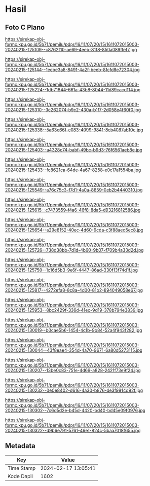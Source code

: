 # Hasil

## Foto C Plano

https://sirekap-obj-formc.kpu.go.id/5b71/pemilu/pdpr/16/11/07/20/15/1611072015003-20240215-125109--c8762f10-ae69-4eeb-81f8-850a089ffef7.jpg

https://sirekap-obj-formc.kpu.go.id/5b71/pemilu/pdpr/16/11/07/20/15/1611072015003-20240215-125144--1ecbe3a8-8491-4a2f-beeb-8fcfd8e72304.jpg

https://sirekap-obj-formc.kpu.go.id/5b71/pemilu/pdpr/16/11/07/20/15/1611072015003-20240215-125224--1db71844-661a-43b8-8044-11d89cacd114.jpg

https://sirekap-obj-formc.kpu.go.id/5b71/pemilu/pdpr/16/11/07/20/15/1611072015003-20240215-125310--3c262074-b9c2-430a-b1f7-2d058e4f60f0.jpg

https://sirekap-obj-formc.kpu.go.id/5b71/pemilu/pdpr/16/11/07/20/15/1611072015003-20240215-125338--5a63e66f-c083-4099-9841-8cb4087ab10e.jpg

https://sirekap-obj-formc.kpu.go.id/5b71/pemilu/pdpr/16/11/07/20/15/1611072015003-20240215-125403--a4328c74-babf-49bc-b9d3-76f6561aeb8e.jpg

https://sirekap-obj-formc.kpu.go.id/5b71/pemilu/pdpr/16/11/07/20/15/1611072015003-20240215-125433--fc8621ca-64de-4a67-8258-e0c17a1554ba.jpg

https://sirekap-obj-formc.kpu.go.id/5b71/pemilu/pdpr/16/11/07/20/15/1611072015003-20240215-125549--a76c75c3-f7d1-4a0a-8859-0eb2b4440310.jpg

https://sirekap-obj-formc.kpu.go.id/5b71/pemilu/pdpr/16/11/07/20/15/1611072015003-20240215-125615--c7473559-f4a6-46f8-8da5-d93216812586.jpg

https://sirekap-obj-formc.kpu.go.id/5b71/pemilu/pdpr/16/11/07/20/15/1611072015003-20240215-125654--a29e8152-40ec-4d60-9cda-c3f88aed5ec8.jpg

https://sirekap-obj-formc.kpu.go.id/5b71/pemilu/pdpr/16/11/07/20/15/1611072015003-20240215-125726--738d38bb-7d1d-4b60-9b07-f709b4a33d2d.jpg

https://sirekap-obj-formc.kpu.go.id/5b71/pemilu/pdpr/16/11/07/20/15/1611072015003-20240215-125750--1c16d5b3-9e6f-4447-86ad-330f13f74d1f.jpg

https://sirekap-obj-formc.kpu.go.id/5b71/pemilu/pdpr/16/11/07/20/15/1611072015003-20240215-125817--4272efa8-8c8a-4d00-81b2-894049058e67.jpg

https://sirekap-obj-formc.kpu.go.id/5b71/pemilu/pdpr/16/11/07/20/15/1611072015003-20240215-125953--8bc2429f-336d-41ec-9d19-378b794e3839.jpg

https://sirekap-obj-formc.kpu.go.id/5b71/pemilu/pdpr/16/11/07/20/15/1611072015003-20240215-130019--b0cae5b6-1454-4c1b-9b84-52a4f943f282.jpg

https://sirekap-obj-formc.kpu.go.id/5b71/pemilu/pdpr/16/11/07/20/15/1611072015003-20240215-130044--43f8eae4-354d-4a70-9671-6a80d5273115.jpg

https://sirekap-obj-formc.kpu.go.id/5b71/pemilu/pdpr/16/11/07/20/15/1611072015003-20240215-130207--13be0c83-751e-4d69-a828-2421f73e9f24.jpg

https://sirekap-obj-formc.kpu.go.id/5b71/pemilu/pdpr/16/11/07/20/15/1611072015003-20240215-130232--0e0e8402-d616-4a30-b876-de3f9914d92f.jpg

https://sirekap-obj-formc.kpu.go.id/5b71/pemilu/pdpr/16/11/07/20/15/1611072015003-20240215-130302--7c6d5d2e-b45d-4420-bd40-bd45e09f0976.jpg

https://sirekap-obj-formc.kpu.go.id/5b71/pemilu/pdpr/16/11/07/20/15/1611072015003-20240215-130322--d9b6e791-5761-46e1-824c-5baa7018f655.jpg


## Metadata

| Key        | Value               |
| ---------- | ------------------- |
| Time Stamp | 2024-02-17 13:05:41 |
| Kode Dapil | 1602                |



